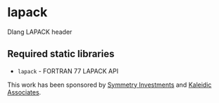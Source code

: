 # lapack
Dlang LAPACK header

## Required static libraries
 - `lapack` - FORTRAN 77 LAPACK API

This work has been sponsored by [Symmetry Investments](http://symmetryinvestments.com) and [Kaleidic Associates](https://github.com/kaleidicassociates).
